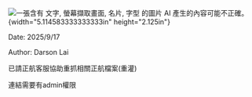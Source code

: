 ![一張含有 文字, 螢幕擷取畫面, 名片, 字型 的圖片 AI
產生的內容可能不正確。](media/media/image1.jpeg){width="5.114583333333333in"
height="2.125in"}

Date: 2025/9/17

Author: Darson Lai

已請正航客服協助重抓相關正航檔案(重灌)

連結需要有admin權限
